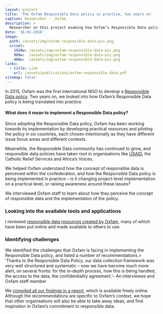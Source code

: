 ```yaml
---
layout: project
title: 'The Oxfam Responsible Data policy in practice, two years on'
caption: Researcher - _Oxfam_
description: >
  Researcher on this project examing how Oxfam’s Responsible Data policy is being translated into practice.
date: '16-01-2018'
image: 
  path: /assets/img/oxfam-responsible-data-pic.png
  srcset: 
    1920w: /assets/img/oxfam-responsible-data-pic.png
    960w:  /assets/img/oxfam-responsible-data-pic.png
    480w:  /assets/img/oxfam-responsible-data-pic.png
links:
  - title: Link
    url: /assets/publications/oxfam-responsible-data.pdf
sitemap: false
---
```


In 2015, Oxfam was the first international NGO to develop a [Responsible Data policy](http://policy-practice.oxfam.org.uk/publications/oxfam-responsible-program-data-policy-575950). Two years on, we looked into how Oxfam’s Responsible Data policy is being translated into practice.


#### What does it mean to implement a Responsible Data policy?
Since adopting the Responsible Data policy, Oxfam has been working towards its implementation by developing practical resources and piloting the policy in six countries, each chosen intentionally as they have different issue focus areas and different contexts.

Meanwhile, the Responsible Data community has continued to grow, and responsible data policies have taken root in organisations like [USAID](http://www.ictworks.org/2017/02/06/please-help-usaid-develop-responsible-data-practices-for-digital-development/), the Catholic Relief Services and Africa’s Voices.

We helped Oxfam understand how the concept of responsible data is perceived within the confederation, and how the Responsible Data policy is being implemented in practice – is it changing project-level implementation on a practical level, or raising awareness around these issues? 

We interviewed Oxfam staff to learn about how they perceive the concept of responsible data and the implementation of the policy.

### Looking into the available tools and applications

I reviewed [responsible data resources created by Oxfam](http://policy-practice.oxfam.org.uk/our-approach/toolkits-and-guidelines/responsible-data-management?cid=rdt_responsibledata), many of which have been put online and made available to others to use.

### Identifying challenges 

<span style="font-weight: 400;">We identified the challenges that Oxfam is facing in implementing the Responsible Data policy, and listed a number of recommendations.</span>> <span style="font-weight: 400;">‘Thanks to the Responsible Data Policy, our data collection framework was very well structured and systematic – now we have become much more alert, on several fronts: for the in-depth process, how this is being handled, the access to the data, the confidentiality agreement.’</span><span style="font-weight: 400;">– </span><span style="font-weight: 400;">An interviewee and Oxfam staff member</span><span style="font-weight: 400;">

We [compiled all our findings in a report](https://www.theengineroom.org/announcing-our-new-research-on-responsible-data-implementation-at-oxfam/), which is available freely online. Although the recommendations are specific to Oxfam’s context, we hope that other organisations will also be able to take away ideas, and find inspiration in Oxfam’s commitment to responsible data.</span>

